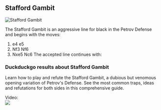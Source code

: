 ## Stafford Gambit

![Stafford Gambit](https://www.thechesswebsite.com/wp-content/uploads/2020/02/Stafford-Gambit.png)

The Stafford Gambit is an aggressive line for black in the Petrov Defense and begins with the moves:
1. e4 e5
2. Nf3 Nf6
3. Nxe5 Nc6
The accepted line continues with:


### Duckduckgo results about Stafford Gambit

Learn how to play and refute the Stafford Gambit, a dubious but venomous opening variation of Petrov's Defense. See the most common traps, ideas and refutations for both sides in this comprehensive guide.

Video:  
[![](https://tse3.mm.bing.net/th?id=OVP.Cl6vjEZJpSbo58M58NWGswHgFo&pid=Api)](https://www.youtube.com/watch?v=hcusU75Y6EA)

